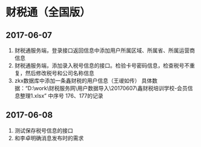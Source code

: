 # 财税通（全国版）

## 2017-06-07
1. 财税通服务端，登录接口返回信息中添加用户所属区域、所属省、所属运营商信息
2. 财税通服务端，添加录入税号信息的接口。检验卡号密码信息，检查税号不重复，然后修改税号和公司名称信息
3. zkx数据库中添加一条鑫财税的用户信息（王叆如传）
   具体数据：“D:\work\财税服务网\用户数据导入\20170607\鑫财税培训学校-会员信息整理1.xlsx” 中序号 176、177的记录

## 2017-06-08
1. 测试保存税号信息的接口
2. 和李卓明确消息发布时的需求
